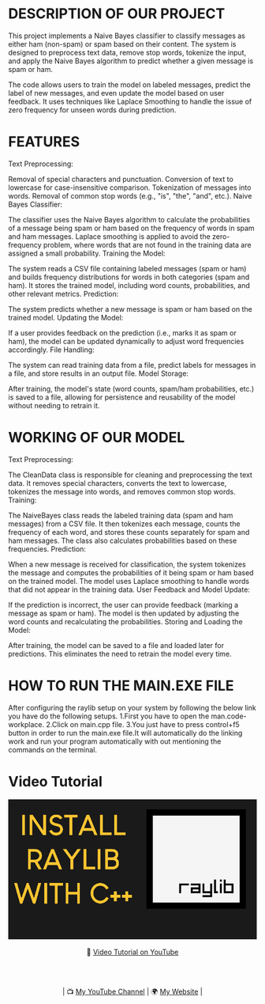 # DESCRIPTION OF OUR PROJECT
This project implements a Naive Bayes classifier to classify messages as either ham (non-spam) or spam based on their content. The system is designed to preprocess text data, remove stop words, tokenize the input, and apply the Naive Bayes algorithm to predict whether a given message is spam or ham.

The code allows users to train the model on labeled messages, predict the label of new messages, and even update the model based on user feedback. It uses techniques like Laplace Smoothing to handle the issue of zero frequency for unseen words during prediction.
# FEATURES
Text Preprocessing:

Removal of special characters and punctuation.
Conversion of text to lowercase for case-insensitive comparison.
Tokenization of messages into words.
Removal of common stop words (e.g., "is", "the", "and", etc.).
Naive Bayes Classifier:

The classifier uses the Naive Bayes algorithm to calculate the probabilities of a message being spam or ham based on the frequency of words in spam and ham messages.
Laplace smoothing is applied to avoid the zero-frequency problem, where words that are not found in the training data are assigned a small probability.
Training the Model:

The system reads a CSV file containing labeled messages (spam or ham) and builds frequency distributions for words in both categories (spam and ham).
It stores the trained model, including word counts, probabilities, and other relevant metrics.
Prediction:

The system predicts whether a new message is spam or ham based on the trained model.
Updating the Model:

If a user provides feedback on the prediction (i.e., marks it as spam or ham), the model can be updated dynamically to adjust word frequencies accordingly.
File Handling:

The system can read training data from a file, predict labels for messages in a file, and store results in an output file.
Model Storage:

After training, the model's state (word counts, spam/ham probabilities, etc.) is saved to a file, allowing for persistence and reusability of the model without needing to retrain it.
# WORKING OF OUR MODEL
Text Preprocessing:

The CleanData class is responsible for cleaning and preprocessing the text data. It removes special characters, converts the text to lowercase, tokenizes the message into words, and removes common stop words.
Training:

The NaiveBayes class reads the labeled training data (spam and ham messages) from a CSV file. It then tokenizes each message, counts the frequency of each word, and stores these counts separately for spam and ham messages. The class also calculates probabilities based on these frequencies.
Prediction:

When a new message is received for classification, the system tokenizes the message and computes the probabilities of it being spam or ham based on the trained model.
The model uses Laplace smoothing to handle words that did not appear in the training data.
User Feedback and Model Update:

If the prediction is incorrect, the user can provide feedback (marking a message as spam or ham). The model is then updated by adjusting the word counts and recalculating the probabilities.
Storing and Loading the Model:

After training, the model can be saved to a file and loaded later for predictions. This eliminates the need to retrain the model every time.
# HOW TO RUN THE MAIN.EXE FILE
After configuring the raylib setup on your system by following the below link you have do the following setups.
1.First you have to open the man.code-workplace.
2.Click on main.cpp file.
3.You just have to press control+f5 button in order to run the main.exe file.It will automatically do the linking work and run your program automatically with out mentioning the commands on the terminal.






# Video Tutorial

<p align="center">
  <img src="preview.jpg" alt="" width="800">
</p>

<p align="center">
🎥 <a href="https://www.youtube.com/watch?v=PaAcVk5jUd8">Video Tutorial on YouTube</a>
</p>

<br>
<br>
<p align="center">
| 📺 <a href="https://www.youtube.com/channel/UC3ivOTE5EgpmF2DHLBmWIWg">My YouTube Channel</a>
| 🌍 <a href="http://www.educ8s.tv">My Website</a> | <br>
</p>

